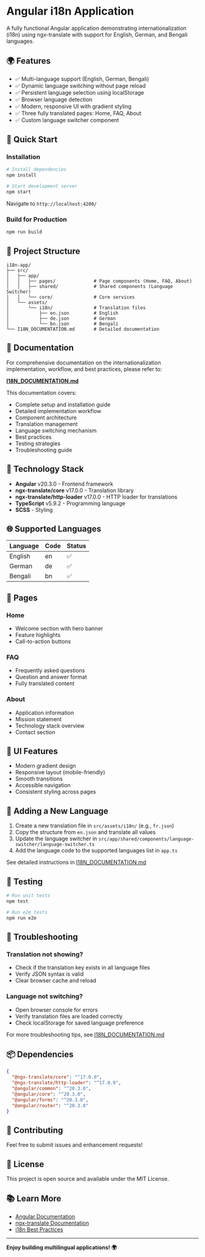 # Angular i18n Application

A fully functional Angular application demonstrating internationalization (i18n) using ngx-translate with support for English, German, and Bengali languages.

## 🌍 Features

- ✅ Multi-language support (English, German, Bengali)
- ✅ Dynamic language switching without page reload
- ✅ Persistent language selection using localStorage
- ✅ Browser language detection
- ✅ Modern, responsive UI with gradient styling
- ✅ Three fully translated pages: Home, FAQ, About
- ✅ Custom language switcher component

## 🚀 Quick Start

### Installation

```bash
# Install dependencies
npm install

# Start development server
npm start
```

Navigate to `http://localhost:4200/`

### Build for Production

```bash
npm run build
```

## 📁 Project Structure

```
i18n-app/
├── src/
│   ├── app/
│   │   ├── pages/              # Page components (Home, FAQ, About)
│   │   ├── shared/             # Shared components (Language Switcher)
│   │   └── core/               # Core services
│   └── assets/
│       └── i18n/               # Translation files
│           ├── en.json         # English
│           ├── de.json         # German
│           └── bn.json         # Bengali
└── I18N_DOCUMENTATION.md       # Detailed documentation
```

## 📖 Documentation

For comprehensive documentation on the internationalization implementation, workflow, and best practices, please refer to:

**[I18N_DOCUMENTATION.md](./I18N_DOCUMENTATION.md)**

This documentation covers:
- Complete setup and installation guide
- Detailed implementation workflow
- Component architecture
- Translation management
- Language switching mechanism
- Best practices
- Testing strategies
- Troubleshooting guide

## 🔧 Technology Stack

- **Angular** v20.3.0 - Frontend framework
- **ngx-translate/core** v17.0.0 - Translation library
- **ngx-translate/http-loader** v17.0.0 - HTTP loader for translations
- **TypeScript** v5.9.2 - Programming language
- **SCSS** - Styling

## 🌐 Supported Languages

| Language | Code | Status |
|----------|------|--------|
| English  | en   | ✅     |
| German   | de   | ✅     |
| Bengali  | bn   | ✅     |

## 📄 Pages

### Home
- Welcome section with hero banner
- Feature highlights
- Call-to-action buttons

### FAQ
- Frequently asked questions
- Question and answer format
- Fully translated content

### About
- Application information
- Mission statement
- Technology stack overview
- Contact section

## 🎨 UI Features

- Modern gradient design
- Responsive layout (mobile-friendly)
- Smooth transitions
- Accessible navigation
- Consistent styling across pages

## 📝 Adding a New Language

1. Create a new translation file in `src/assets/i18n/` (e.g., `fr.json`)
2. Copy the structure from `en.json` and translate all values
3. Update the language switcher in `src/app/shared/components/language-switcher/language-switcher.ts`
4. Add the language code to the supported languages list in `app.ts`

See detailed instructions in [I18N_DOCUMENTATION.md](./I18N_DOCUMENTATION.md#adding-a-new-language)

## 🧪 Testing

```bash
# Run unit tests
npm test

# Run e2e tests
npm run e2e
```

## 🐛 Troubleshooting

### Translation not showing?
- Check if the translation key exists in all language files
- Verify JSON syntax is valid
- Clear browser cache and reload

### Language not switching?
- Open browser console for errors
- Verify translation files are loaded correctly
- Check localStorage for saved language preference

For more troubleshooting tips, see [I18N_DOCUMENTATION.md](./I18N_DOCUMENTATION.md#troubleshooting)

## 📦 Dependencies

```json
{
  "@ngx-translate/core": "^17.0.0",
  "@ngx-translate/http-loader": "^17.0.0",
  "@angular/common": "^20.3.0",
  "@angular/core": "^20.3.0",
  "@angular/forms": "^20.3.0",
  "@angular/router": "^20.3.0"
}
```

## 🤝 Contributing

Feel free to submit issues and enhancement requests!

## 📄 License

This project is open source and available under the MIT License.

## 📚 Learn More

- [Angular Documentation](https://angular.io/docs)
- [ngx-translate Documentation](https://github.com/ngx-translate/core)
- [i18n Best Practices](https://angular.io/guide/i18n)

---

**Enjoy building multilingual applications! 🌍**
